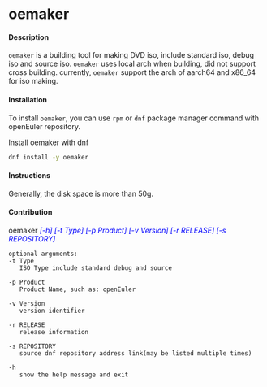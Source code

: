 # oemaker

#### Description

`oemaker` is a building tool for making DVD iso, include standard iso, debug iso and source iso.
`oemaker` uses local arch when building, did not support cross building.
currently, `oemaker` support the arch of aarch64 and x86_64 for iso making.

#### Installation

To install `oemaker`, you can use `rpm` or `dnf` package manager command with openEuler repository.

Install oemaker with dnf
```sh
dnf install -y oemaker
```

#### Instructions

Generally, the disk space is more than 50g.

#### Contribution

oemaker <font color=#0000FF >_[-h] [-t Type] [-p Product] [-v Version] [-r RELEASE] [-s REPOSITORY]_</font>

    optional arguments:
    -t Type
       ISO Type include standard debug and source

    -p Product
       Product Name, such as: openEuler

    -v Version
       version identifier

    -r RELEASE
       release information

    -s REPOSITORY
       source dnf repository address link(may be listed multiple times)

    -h 
       show the help message and exit
